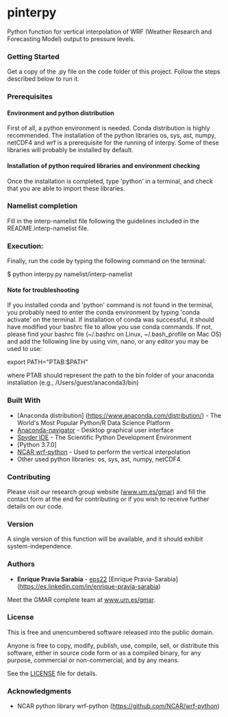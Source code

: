# pinterpy
Python function for vertical interpolation of WRF (Weather Research and Forecasting Model) output to pressure levels.

### Getting Started

Get a copy of the .py file on the code folder of this project. Follow the steps described below to run it.

### Prerequisites

#### Environment and python distribution

First of all, a python environment is needed. Conda distribution is highly recommended. The installation of the python libraries os, sys, ast, numpy, netCDF4 and wrf is a prerequisite for the running of interpy. Some of these libraries will probably be installed by default.

#### Installation of python required libraries and environment checking

Once the installation is completed, type 'python' in a terminal, and check that you are able to import these libraries. 

### Namelist completion

Fill in the interp-namelist file following the guidelines included in the README.interp-namelist file. 

### Execution:

Finally, run the code by typing the following command on the terminal:

$ python interpy.py namelist/interp-namelist 

#### Note for troubleshooting
If you installed conda and 'python' command is not found in the terminal, you probably need to enter the conda environment by typing 'conda activate' on the terminal. If installation of conda was successful, it should have modified your bashrc file to allow you use conda commands. If not, please find your bashrc file (~/.bashrc on Linux, ~/.bash_profile on Mac OS) and add the following line by using vim, nano, or any editor you may be used to use:

export PATH="PTAB:$PATH"

where PTAB should represent the path to the bin folder of your anaconda installation (e.g., /Users/guest/anaconda3/bin)

### Built With
* [Anaconda distribution] (https://www.anaconda.com/distribution/) - The World's Most Popular Python/R Data Science Platform
* [Anaconda-navigator](https://anaconda.org/anaconda/anaconda-navigator) - Desktop graphical user interface
* [Spyder IDE](https://www.spyder-ide.org) - The Scientific Python Development Environment
* [Python 3.7.0]
* [NCAR wrf-python](https://rometools.github.io/rome/) - Used to perform the vertical interpolation
* Other used python libraries: os, sys, ast, numpy, netCDF4.

### Contributing

Please visit our research group website (www.um.es/gmar) and fill the contact form at the end for contributing or if you wish to receive further details on our code.

### Version

A single version of this function will be available, and it should exhibit system-independence. 

### Authors

* **Enrique Pravia Sarabia** - 
[eps22](https://github.com/eps22)
[Enrique Pravia-Sarabia] (https://es.linkedin.com/in/enrique-pravia-sarabia)

Meet the GMAR complete team at www.um.es/gmar.

### License

This is free and unencumbered software released into the public domain.

Anyone is free to copy, modify, publish, use, compile, sell, or
distribute this software, either in source code form or as a compiled
binary, for any purpose, commercial or non-commercial, and by any
means.

See the [LICENSE](LICENSE) file for details.

### Acknowledgments

* NCAR python library wrf-python (https://github.com/NCAR/wrf-python)
